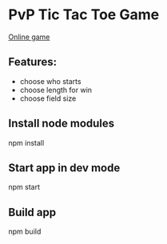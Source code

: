# PvP Tic Tac Toe Game
[Online game](https://tictactoepvp.netlify.app/)
## Features:
- choose who starts
- choose length for win
- choose field size


## Install node modules
npm install

## Start app in dev mode
npm start

## Build app
npm build
